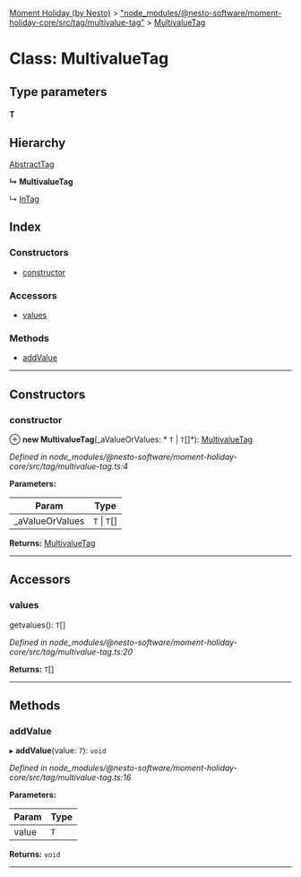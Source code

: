 [Moment Holiday (by Nesto)](../README.md) > ["node_modules/@nesto-software/moment-holiday-core/src/tag/multivalue-tag"](../modules/_node_modules__nesto_software_moment_holiday_core_src_tag_multivalue_tag_.md) > [MultivalueTag](../classes/_node_modules__nesto_software_moment_holiday_core_src_tag_multivalue_tag_.multivaluetag.md)

# Class: MultivalueTag

## Type parameters
#### T 
## Hierarchy

 [AbstractTag](_node_modules__nesto_software_moment_holiday_core_src_tag_abstract_tag_.abstracttag.md)

**↳ MultivalueTag**

↳  [InTag](_node_modules__nesto_software_moment_holiday_core_src_tag_in_tag_.intag.md)

## Index

### Constructors

* [constructor](_node_modules__nesto_software_moment_holiday_core_src_tag_multivalue_tag_.multivaluetag.md#constructor)

### Accessors

* [values](_node_modules__nesto_software_moment_holiday_core_src_tag_multivalue_tag_.multivaluetag.md#values)

### Methods

* [addValue](_node_modules__nesto_software_moment_holiday_core_src_tag_multivalue_tag_.multivaluetag.md#addvalue)

---

## Constructors

<a id="constructor"></a>

###  constructor

⊕ **new MultivalueTag**(_aValueOrValues: * `T` &#124; `T`[]*): [MultivalueTag](_node_modules__nesto_software_moment_holiday_core_src_tag_multivalue_tag_.multivaluetag.md)

*Defined in node_modules/@nesto-software/moment-holiday-core/src/tag/multivalue-tag.ts:4*

**Parameters:**

| Param | Type |
| ------ | ------ |
| _aValueOrValues |  `T` &#124; `T`[]|

**Returns:** [MultivalueTag](_node_modules__nesto_software_moment_holiday_core_src_tag_multivalue_tag_.multivaluetag.md)

___

## Accessors

<a id="values"></a>

###  values

getvalues(): `T`[]

*Defined in node_modules/@nesto-software/moment-holiday-core/src/tag/multivalue-tag.ts:20*

**Returns:** `T`[]

___

## Methods

<a id="addvalue"></a>

###  addValue

▸ **addValue**(value: *`T`*): `void`

*Defined in node_modules/@nesto-software/moment-holiday-core/src/tag/multivalue-tag.ts:16*

**Parameters:**

| Param | Type |
| ------ | ------ |
| value | `T` |

**Returns:** `void`

___

